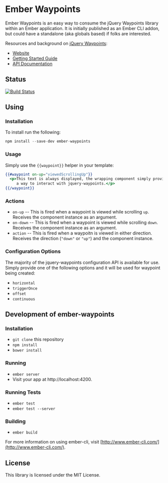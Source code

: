 # Ember Waypoints

Ember Waypoints is an easy way to consume the jQuery Waypoints library within an Ember application.
It is initially published as an Ember CLI addon, but could have a standalone (aka globals based)
if folks are interested.

Resources and background on [jQuery Waypoints](https://github.com/imakewebthings/jquery-waypoints):

* [Website](http://imakewebthings.com/jquery-waypoints/)
* [Getting Started Guide](http://imakewebthings.com/jquery-waypoints/#get-started)
* [API Documentation](http://imakewebthings.com/jquery-waypoints/#docs)

## Status

[![Build Status](https://travis-ci.org/rwjblue/ember-waypoints.svg?branch=master)](https://travis-ci.org/rwjblue/ember-waypoints)

## Using

### Installation

To install run the following:

```javascript
npm install --save-dev ember-waypoints
```

### Usage

Simply use the `{{waypoint}}` helper in your template:

```handlebars
{{#waypoint on-up="viewedScrollingUp"}}
  <p>This text is always displayed, the wrapping component simply provides
     a way to interact with jquery-waypoints.</p>
{{/waypoint}}
```

### Actions

* `on-up` -- This is fired when a waypoint is viewed while scrolling `up`. Receives the component instance as an argument.
* `on-down` -- This is fired when a waypoint is viewed while scrolling `down`. Receives the component instance as an argument.
* `action` -- This is fired when a waypoitn is viewed in either direction. Receives the direction (`"down"` or `"up"`) and the component instance.

### Configuration Options

The majority of the jquery-waypoints configuration API is available for use.  Simply provide one of the following options
and it will be used for waypoint being created:

* `horizontal`
* `triggerOnce`
* `offset`
* `continuous`

## Development of ember-waypoints

### Installation

* `git clone` this repository
* `npm install`
* `bower install`

### Running

* `ember server`
* Visit your app at http://localhost:4200.

### Running Tests

* `ember test`
* `ember test --server`

### Building

* `ember build`

For more information on using ember-cli, visit [http://www.ember-cli.com/](http://www.ember-cli.com/).

## License

This library is licensed under the MIT License.
